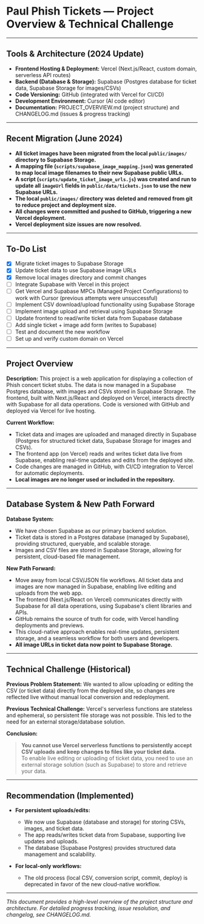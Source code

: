 # Paul Phish Tickets — Project Overview & Technical Challenge

---

## Tools & Architecture (2024 Update)

- **Frontend Hosting & Deployment:** Vercel (Next.js/React, custom domain, serverless API routes)
- **Backend (Database & Storage):** Supabase (Postgres database for ticket data, Supabase Storage for images/CSVs)
- **Code Versioning:** GitHub (integrated with Vercel for CI/CD)
- **Development Environment:** Cursor (AI code editor)
- **Documentation:** PROJECT_OVERVIEW.md (project structure) and CHANGELOG.md (issues & progress tracking)

---

## Recent Migration (June 2024)

- **All ticket images have been migrated from the local `public/images/` directory to Supabase Storage.**
- **A mapping file (`scripts/supabase_image_mapping.json`) was generated to map local image filenames to their new Supabase public URLs.**
- **A script (`scripts/update_ticket_image_urls.js`) was created and run to update all `imageUrl` fields in `public/data/tickets.json` to use the new Supabase URLs.**
- **The local `public/images/` directory was deleted and removed from git to reduce project and deployment size.**
- **All changes were committed and pushed to GitHub, triggering a new Vercel deployment.**
- **Vercel deployment size issues are now resolved.**

---

## To-Do List

- [x] Migrate ticket images to Supabase Storage
- [x] Update ticket data to use Supabase image URLs
- [x] Remove local images directory and commit changes
- [ ] Integrate Supabase with Vercel in this project
- [ ] Get Vercel and Supabase MPCs (Managed Project Configurations) to work with Cursor (previous attempts were unsuccessful)
- [ ] Implement CSV download/upload functionality using Supabase Storage
- [ ] Implement image upload and retrieval using Supabase Storage
- [ ] Update frontend to read/write ticket data from Supabase database
- [ ] Add single ticket + image add form (writes to Supabase)
- [ ] Test and document the new workflow
- [ ] Set up and verify custom domain on Vercel

---

## Project Overview

**Description:**
This project is a web application for displaying a collection of Phish concert ticket stubs. The data is now managed in a Supabase Postgres database, with images and CSVs stored in Supabase Storage. The frontend, built with Next.js/React and deployed on Vercel, interacts directly with Supabase for all data operations. Code is versioned with GitHub and deployed via Vercel for live hosting.

**Current Workflow:**
- Ticket data and images are uploaded and managed directly in Supabase (Postgres for structured ticket data, Supabase Storage for images and CSVs).
- The frontend app (on Vercel) reads and writes ticket data live from Supabase, enabling real-time updates and edits from the deployed site.
- Code changes are managed in GitHub, with CI/CD integration to Vercel for automatic deployments.
- **Local images are no longer used or included in the repository.**

---

## Database System & New Path Forward

**Database System:**
- We have chosen Supabase as our primary backend solution.
- Ticket data is stored in a Postgres database (managed by Supabase), providing structured, queryable, and scalable storage.
- Images and CSV files are stored in Supabase Storage, allowing for persistent, cloud-based file management.

**New Path Forward:**
- Move away from local CSV/JSON file workflows. All ticket data and images are now managed in Supabase, enabling live editing and uploads from the web app.
- The frontend (Next.js/React on Vercel) communicates directly with Supabase for all data operations, using Supabase's client libraries and APIs.
- GitHub remains the source of truth for code, with Vercel handling deployments and previews.
- This cloud-native approach enables real-time updates, persistent storage, and a seamless workflow for both users and developers.
- **All image URLs in ticket data now point to Supabase Storage.**

---

## Technical Challenge (Historical)

**Previous Problem Statement:**
We wanted to allow uploading or editing the CSV (or ticket data) directly from the deployed site, so changes are reflected live without manual local conversion and redeployment.

**Previous Technical Challenge:**
Vercel's serverless functions are stateless and ephemeral, so persistent file storage was not possible. This led to the need for an external storage/database solution.

**Conclusion:**
> **You cannot use Vercel serverless functions to persistently accept CSV uploads and keep changes to files like your ticket data.**  
> To enable live editing or uploading of ticket data, you need to use an external storage solution (such as Supabase) to store and retrieve your data.

---

## Recommendation (Implemented)

- **For persistent uploads/edits:**
  - We now use Supabase (database and storage) for storing CSVs, images, and ticket data.
  - The app reads/writes ticket data from Supabase, supporting live updates and uploads.
  - The database (Supabase Postgres) provides structured data management and scalability.

- **For local-only workflows:**
  - The old process (local CSV, conversion script, commit, deploy) is deprecated in favor of the new cloud-native workflow.

---

*This document provides a high-level overview of the project structure and architecture. For detailed progress tracking, issue resolution, and changelog, see CHANGELOG.md.* 